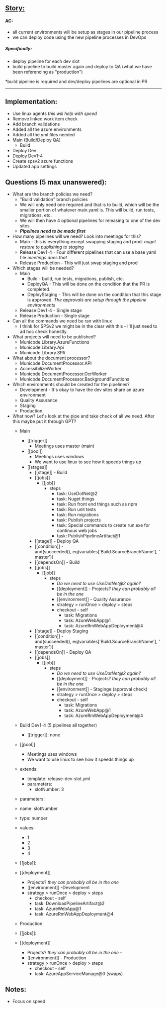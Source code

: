 ## [Story:](https://civicplus.tpondemand.com/RestUI/Board.aspx#page=board/4700871645113644934&appConfig=eyJhY2lkIjoiRDVFRTNFODg3NkIzNTM2MzVEQkU0RkVGRDg4Q0FCQUEifQ==&boardPopup=userstory/139923/silent)
#### AC:
- all current environments will be setup as stages in our pipeline process
- we can deploy code using the new pipeline processes in DevOps
##### Specifically:
- deploy pipeline for each dev slot
- build pipeline to build master again and deploy to QA (what we have been referencing as "production")

*build pipeline is required and dev/deploy pipelines are optional in PR

---

## Implementation:
- Use linux agents _this will help with speed_
- Remove linked work item check
- Add branch validations
- Added all the azure environments
- Added all the yml files needed
- Main (Build/Deploy QA)
	- Build
- Deploy Dev
- Deploy Dev1-4
- Create spsv2 azure functions
- Updated app settings

## Questions (5 max unanswered):
- What are the branch policies we need?
	- "Build validation" branch policies
	- We will only need one required and that is to build, which will be the smaller portion of whatever main.yaml is. This will build, run tests, migrations, etc.
	- We will then have 4 optional pipelines for releasing to one of the dev sites.
	- __*Pipelines need to be made first*__
- How many pipelines will we need? Look into meetings for this?
	- Main - this is everything except swapping staging and prod. _nuget restore to publishing to staging_
	- Release Dev1-4 - Four different pipelines that can use a base yaml file _meetings does that_
	- Release Production - This will just swap staging and prod
- Which stages will be needed?
	- Main
		- Build - build, run tests, migrations, publish, etc.
		- DeployQA - This will be done on the condition that the PR is completed.
		- DeployStaging - This will be done on the condition that this stage is approved. _The approvals are setup through the pipeline environments_
	- Release Dev1-4 - Single stage
	- Release Production - Single stage
- Can all the commands we need be ran with linux
	- I think for SPSv2 we might be in the clear with this - I'll just need to ad hoc check honestly.
- What projects will need to be published?
	- Municode.Library.AzureFunctions
	- Municode.Library.Api
	- Municode.Library.SPA
-  What about the document processor?
	- Municode.DocumentProcessor.API
	- AccessibilizeWorker
	- Municode.DocumentProcessor.OcrWorker
	- Municode.DocumentProcessor.BackgroundFunctions
- Which environments should be created for the pipelines?
	- Development - It's okay to have the dev sites share an azure environment
	- Quality Assurance
	- Staging
	- Production
-  What now? Let's look at the pipe and take check of all we need. After this maybe put it through GPT?
    -   Main
        -   [[trigger]]
            -   Meetings uses master (main)
        -   [[pool]]
            -   Meetings uses windows
            -   We want to use linux to see how it speeds things up
        -   [[stages]]
            -   [[stage]] - Build
            -   [[jobs]]
                -   [[job]]
                    -   steps
                        -   task: UseDotNet@2
                        -   task: Nuget things
                        -   task: Run front end things such as npm
                        -   task: Run unit tests
                        -   task: Run migrations
                        -   task: Publish projects
                        -   task: Special commands to create run.exe for continous web jobs
                        -   task: PublishPipelineArtifact@1
            -   [[stage]] - Deploy QA
            -   [[condition]] - and(succeeded(), eq(variables['Build.SourceBranchName'], 'master'))
            -   [[dependsOn]] - Build
            -   [[jobs]]
                -   [[job]]
                    -   steps
                        -   _Do we need to use UseDotNet@2 again?_
                        -   [[deployment]] - Projects? _they can probably all be in the one_
                        -   [[environment]] - Quality Assurance
                        -   strategy > runOnce > deploy > steps
                        -   checkout - self
                            -   task: Migrations
                            -   task: AzureWebApp@1
                            -   task: AzureRmWebAppDeployment@4
            -   [[stage]] - Deploy Staging
            -   [[condition]] - and(succeeded(), eq(variables['Build.SourceBranchName'], 'master'))
            -   [[dependsOn]] - Deploy QA
            -   [[jobs]]
                -   [[job]]
                    -   steps
                        -   _Do we need to use UseDotNet@2 again?_
                        -   [[deployment]] - Projects? _they can probably all be in the one_
                        -   [[environment]] - Staginge (approval check)
                        -   strategy > runOnce > deploy > steps
                        -   checkout - self
                            -   task: Migrations
                            -   task: AzureWebApp@1
                            -   task: AzureRmWebAppDeployment@4
    -   Build Dev1-4 (5 pipelines all together)
        -   [[trigger]]: none
	-   [[pool]]
		-   Meetings uses windows
		-   We want to use linux to see how it speeds things up
	-   extends:
		-   template: release-dev-slot.yml
		-   parameters:
			-   slotNumber: 3

	- parameters:
	- name: slotNumber
	- type: number
	- values:
		-   1
		-   2
		-   3
		-   4
	-   [[jobs]]:
	-   [[deployment]] 
		- Projects? _they can probably all be in the one_ 
		- [[environment]] -Development 
		- strategy > runOnce > deploy > steps 
			- checkout - self 
			- task: DownloadPipelineArtifact@2 
			- task: AzureWebApp@1 
			- task: AzureRmWebAppDeployment@4
	-   Production
	-   [[jobs]]:
	-   [[deployment]] 
		- Projects? _they can probably all be in the one_ -
		- [[environment]] - Production 
		- strategy > runOnce > deploy > steps 
			- checkout - self 
			- task: AzureAppServiceManage@0 (swaps)

## Notes:
- Focus on speed